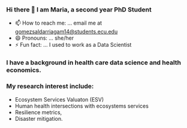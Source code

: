 ### Hi there 👋 I am Maria, a second year PhD Student  

- 📫 How to reach me: ... email me at gomezsaldarriagam14@students.ecu.edu
- 😄 Pronouns: ... she/her
- ⚡ Fun fact: ... I used to work as a Data Scientist

### I have a background in health care data science and health economics.

### My research interest include:
-  Ecosystem Services Valuaton (ESV)
-  Human health intersections with ecosystems services
-  Resilience metrics, 
-  Disaster mitigation.
<!--
**marigosa27/marigosa27** is a ✨ _special_ ✨ repository because its `README.md` (this file) appears on your GitHub profile.

Here are some ideas to get you started:


-->
